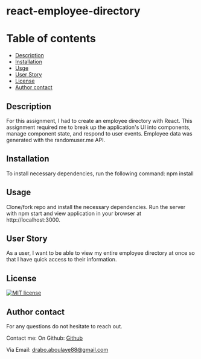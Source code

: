 # react-employee-directory

  # Table of contents
  * [Description](#description)
  * [Installation](#installation)
  * [Usge](#usage)
  * [User Story](#userstory)
  * [License](#license)
  * [Author contact](#contactAuthor)

  ## Description
  For this assignment, I had to create an employee directory with React. This assignment required me to break up the application's UI into components, manage component state, and respond to user events. Employee data was generated with the randomuser.me API.
  
 
  ## Installation
  To install necessary dependencies, run the following command:
  npm install

  ## Usage 
  Clone/fork repo and install the necessary dependencies. Run the server with npm start and view application in your browser at http://localhost:3000.


  ## User Story
As a user, I want to be able to view my entire employee directory at once so that I have quick access to their information.


  ## License
  [![MIT license](https://img.shields.io/badge/License-MIT-blue.svg)](https://lbesson.mit-license.org/)
  
  
  

  ## Author contact
  For any questions do not hesitate to reach out. 

  Contact me:
  On Github: [Github](https://github.com/Drabis/)

  Via Email: drabo.aboulaye88@gmail.com
